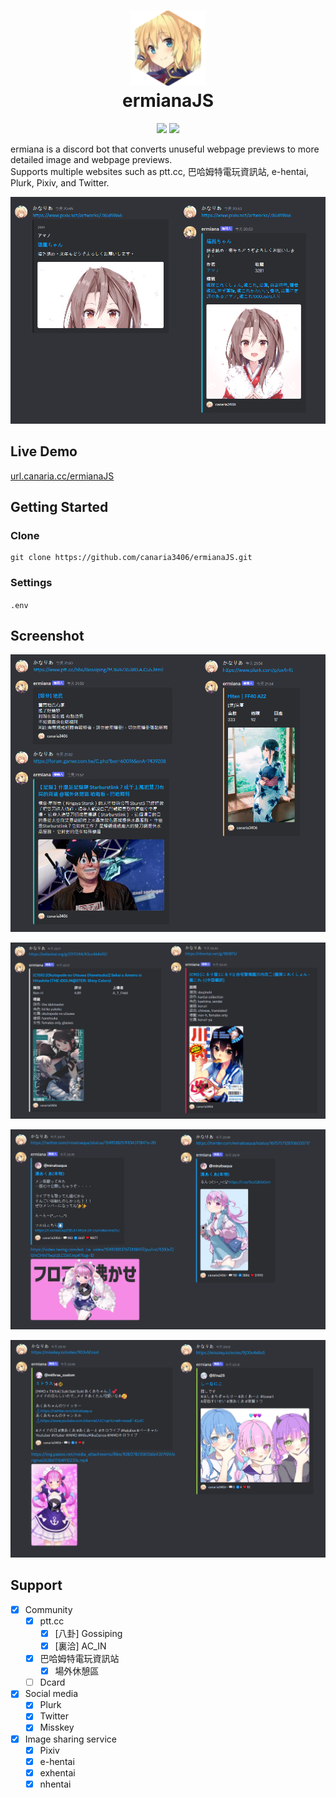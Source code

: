 <h1 align="center">
    <img width="120" height="120" src="pic/logo.svg" alt=""><br>
    ermianaJS
</h1>

<p align="center">
    <img src="https://img.shields.io/github/license/canaria3406/ermianaJS?style=flat-square">
    <a href="https://discord.com/api/oauth2/authorize?client_id=1078919650764652594&permissions=274878000128&scope=bot%20applications.commands"><img src="https://img.shields.io/badge/invite-%40ermiana-7289da?style=flat-square"></a>
</p>

ermiana is a discord bot that converts unuseful webpage previews to more detailed image and webpage previews.  
Supports multiple websites such as ptt.cc, 巴哈姆特電玩資訊站, e-hentai, Plurk, Pixiv, and Twitter.

![demo](pic/demo1.png)

## Live Demo

[url.canaria.cc/ermianaJS](https://url.canaria.cc/ermianaJS)

## Getting Started

### Clone

```shell
git clone https://github.com/canaria3406/ermianaJS.git
```

### Settings

`.env`

## Screenshot

![demo](pic/demo2.png)

![demo](pic/demo3.png)

![demo](pic/demo4.png)

![demo](pic/demo5.png)

## Support

- [x] Community
  - [x] ptt.cc
    - [x] [八卦] Gossiping
    - [x] [裏洽] AC_IN
  - [x] 巴哈姆特電玩資訊站
    - [x] 場外休憩區
  - [ ] Dcard
- [x] Social media
  - [x] Plurk
  - [x] Twitter
  - [x] Misskey
- [x] Image sharing service
  - [x] Pixiv
  - [x] e-hentai
  - [x] exhentai
  - [x] nhentai
